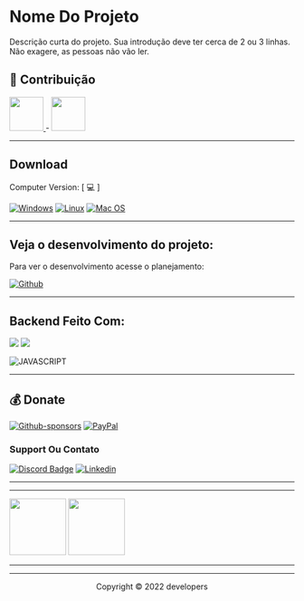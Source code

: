 
# Nome Do Projeto

Descrição curta do projeto. Sua introdução deve ter cerca de 2 ou 3 linhas. Não exagere, as pessoas não vão ler.


## 📖 Contribuição

<a href="https://github.com/P0sseid0n">
    <img src="https://avatars.githubusercontent.com/u/54502007?v=4"
        width="60"
    />
</a> -
<a href="https://github.com/augustoaraujoo">
    <img src="https://avatars.githubusercontent.com/u/81258318?v=4"
        width="60"
    />
</a>

***

## Download

Computer Version: [ 💻 ]

[![Windows](https://img.shields.io/badge/Windows-0078D6?style=for-the-badge&logo=windows&logoColor=white)](https://github.com/seu-usuario/seu-repositorio/releases)
[![Linux](https://img.shields.io/badge/Linux-FF6600?style=for-the-badge&logo=linux&logoColor=white)](https://github.com/seu-usuario/seu-repositorio/releases)
[![Mac OS](https://img.shields.io/badge/mac%20os-000000?style=for-the-badge&logo=macos&logoColor=F0F0F0)](https://github.com/seu-usuario/seu-repositorio/releases)
***

## Veja o desenvolvimento do projeto:

Para ver o desenvolvimento acesse o planejamento:

[![Github](https://img.shields.io/badge/GitHub-100000?style=for-the-badge&logo=github&logoColor=white)](https://github.com/seu-usuario/seu-repositorio/projects/1)
***

## Backend Feito Com:
<img src="https://img.shields.io/badge/Node.js-43853D?style=for-the-badge&logo=node.js&logoColor=white"/>
<img src="https://camo.githubusercontent.com/63710431ca9a1a9e233461aba50d1573e3e0e9aa52abb0ed271be89df1ed293b/68747470733a2f2f696d672e736869656c64732e696f2f62616467652f457870726573732e6a732d3430344435393f7374796c653d666f722d7468652d6261646765266c6f676f3d65787072657373">

![JAVASCRIPT](https://camo.githubusercontent.com/6cf9abe9d706421df40ff4feff208a5728df2b77f9eb21f24d09df00a0d69203/68747470733a2f2f696d672e736869656c64732e696f2f62616467652f547970655363726970742d3030374143433f7374796c653d666f722d7468652d6261646765266c6f676f3d74797065736372697074266c6f676f436f6c6f723d7768697465)

***


## 💰 Donate
[![Github-sponsors](https://img.shields.io/badge/sponsor-30363D?style=for-the-badge&logo=GitHub-Sponsors&logoColor=#EA4AAA)](https://link-da-sua-pagina)
[![PayPal](https://img.shields.io/badge/PayPal-00457C?style=for-the-badge&logo=paypal&logoColor=white)](https://link-da-sua-pagina)


### Support Ou Contato
[![Discord Badge](https://img.shields.io/badge/Discord-7289DA?style=for-the-badge&logo=discord&logoColor=white)](https://discord.gg/seu-server)
[![Linkedin](https://img.shields.io/badge/LinkedIn-0077B5?style=for-the-badge&logo=linkedin&logoColor=white)](https://www.linkedin.com/in/seu-usuario/)
***
***
<img src="https://media.giphy.com/media/vFKqnCdLPNOKc/giphy.gif" width="100" height="100" />
<img src="https://media0.giphy.com/media/QNFhOolVeCzPQ2Mx85/200.gif" width="100" height="100"></img>

***
***
<p align="center">Copyright © 2022 developers</p>

